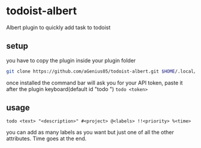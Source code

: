 # todoist-albert
Albert plugin to quickly add task to todoist

## setup
you have to copy the plugin inside your plugin folder
```bash
git clone https://github.com/aGenius05/todoist-albert.git $HOME/.local/share/albert/python/plugins/todoist/
```
once installed the command bar will ask you for your API token, paste it after the plugin keyboard(default id "todo ") `todo <token>`
## usage
```
todo <text> "<description>" #<project> @<labels> !!<priority> %<time>
```
you can add as many labels as you want but just one of all the other attributes. Time goes at the end.